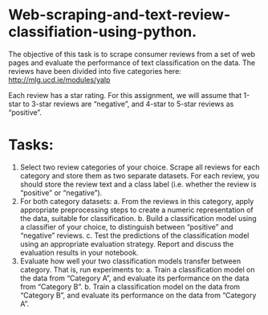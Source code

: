 # Web-scraping-and-text-review-classifiation-using-python.
The objective of this task is to scrape consumer reviews from a set of web pages and evaluate the performance of text classification on the data. The reviews have been divided into five categories here:
http://mlg.ucd.ie/modules/yalp

Each review has a star rating. For this assignment, we will assume that 1-star to 3-star reviews are “negative”, and 4-star to 5-star reviews as “positive”.

# Tasks: 

1. Select two review categories of your choice. Scrape all reviews for each category
  and store them as two separate datasets. For each review, you should store the
  review text and a class label (i.e. whether the review is “positive” or “negative”).
2. For both category datasets:
  a. From the reviews in this category, apply appropriate preprocessing steps to
     create a numeric representation of the data, suitable for classification.
  b. Build a classification model using a classifier of your choice, to distinguish
     between “positive” and “negative” reviews.
  c. Test the predictions of the classification model using an appropriate
     evaluation strategy. Report and discuss the evaluation results in your
     notebook.
3. Evaluate how well your two classification models transfer between category.
   That is, run experiments to:
   a. Train a classification model on the data from “Category A”, and evaluate its
      performance on the data from “Category B”.
   b. Train a classification model on the data from “Category B”, and evaluate its
      performance on the data from “Category A”. 
